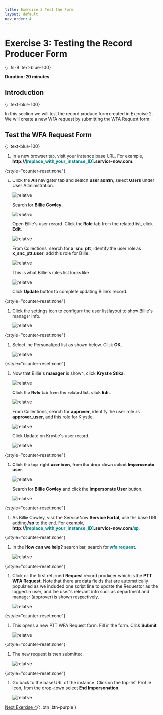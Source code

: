 ```yaml
---
title: Exercise 3 Test the Form 
layout: default
nav_order: 4
---
```


# Exercise 3: Testing the Record Producer Form
{: .fs-9 .text-blue-100}

**Duration: 20 minutes**

## Introduction
{: .text-blue-100}

In this section we will test the record produce form created in Exercise 2. We will create a new WFA request by submitting the WFA Request form.    

## Test the WFA Request Form
{: .text-blue-100}
1. In a new browser tab, visit your instance base URL.  For example,  **http://<span style="color:teal">\[replace_with_your_instance_ID\]</span>.service-now.com**.  

{:style="counter-reset:none"}
1. Click the **All** navigator tab and search **user admin**, select **Users** under User Administration. 

    ![relative](images/ex3/11.png)

    Search for **Billie Cowley**. 

    ![relative](images/ex3/12.png)

    Open Billie's user record.  Click the **Role** tab from the related list, click **Edit**. 
    
    ![relative](images/ex3/13.png)

    From Collections, search for **x_snc_ptt**, identify the user role as **x_snc_ptt.user**, add this role for Billie.  

    ![relative](images/ex3/14.png)

    This is what Billie's roles list looks like

    ![relative](images/ex3/15.png)

    Click **Update** button to complete updating Billie's record. 

{:style="counter-reset:none"}
1. Click the settings icon to configure the user list layout to show Billie's manager info.

   ![relative](images/ex3/20.png)

{:style="counter-reset:none"}
1. Select the Personalized list as shown below.  Click **OK**.

   ![relative](images/ex3/21.png)

{:style="counter-reset:none"}
1. Now that Billie's **manager** is shown, click **Krystle Stika**. 

   ![relative](images/ex3/22.png)

    Click the **Role** tab from the related list, click **Edit**. 
    
    ![relative](images/ex3/23.png)

    From Collections, search for **approver**, identify the user role as **approver_user**, add this role for Krystle.  

    ![relative](images/ex3/24.png)

    Click Update on Krystle's user record. 

    ![relative](images/ex3/25.png)

{:style="counter-reset:none"}
1. Click the top-right **user icon**, from the drop-down select **Impersonate user**.

   ![relative](images/ex3/08.png)

    Search for **Billie Cowley** and click the **Impersonate User** button. 

    ![relative](images/ex3/09.png)

{:style="counter-reset:none"}
1.  As Billie Cowley, visit the ServiceNow **Service Portal**, use the base URL adding **/sp** to the end.  For example, **http://<span style="color:teal">\[replace_with_your_instance_ID\]</span>.service-now.com<span style="color:teal">/sp</span>**.

{:style="counter-reset:none"}
1.  In the **How can we help?** search bar, search for <span style="color:teal">**wfa request**</span>. 

    ![relative](images/ex3/05.png)

{:style="counter-reset:none"}
1.  Click on the first returned **Request** record producer which is the **PTT WFA Request**.  Note that there are data fields that are automatically populated as we included one script line to update the Requestor as the logged in user, and the user's relevant info such as department and manager (approver) is shown respectively.

    ![relative](images/ex3/06.png)

{:style="counter-reset:none"}
1.  This opens a new PTT WFA Request form.  Fill in the form. Click **Submit**

    ![relative](images/ex3/07.png) 
    
{:style="counter-reset:none"}
1.  The new request is then submitted. 

    ![relative](images/ex3/07a.png)

{:style="counter-reset:none"}
1.  Go back to the base URL of the instance.  Click on the top-left Profile icon, from the drop-down select **End Impersonation**.  

    ![relative](images/ex3/16.png)




[Next Exercise 4](pages/ex4.html){: .btn .btn-purple }
